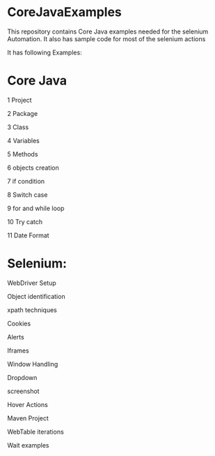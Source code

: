 # CoreJavaExamples

This repository contains Core Java examples needed for the selenium Automation. It also has sample code for most of the selenium actions

It has following Examples:

# Core Java

1 Project

2 Package

3 Class 

4 Variables

5 Methods

6 objects creation 

7 if condition

8 Switch case

9 for and while loop

10 Try catch

11 Date Format

# Selenium:

WebDriver Setup

Object identification 

xpath techniques

Cookies

Alerts

Iframes

Window Handling

Dropdown 

screenshot

Hover Actions

Maven Project

WebTable iterations

Wait examples
